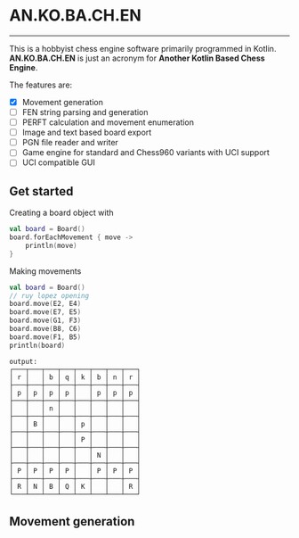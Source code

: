 # AN.KO.BA.CH.EN
___

This is a hobbyist chess engine software primarily programmed in Kotlin. **AN.KO.BA.CH.EN** is just an acronym for **Another Kotlin Based Chess Engine**. 

The features are:

- [x] Movement generation
- [ ] FEN string parsing and generation
- [ ] PERFT calculation and movement enumeration
- [ ] Image and text based board export
- [ ] PGN file reader and writer
- [ ] Game engine for standard and Chess960 variants with UCI support
- [ ] UCI compatible GUI

## Get started

Creating a board object with 

```kotlin
val board = Board()
board.forEachMovement { move ->
    println(move)
}
```

Making movements

```kotlin
val board = Board()
// ruy lopez opening
board.move(E2, E4)
board.move(E7, E5)
board.move(G1, F3)
board.move(B8, C6)
board.move(F1, B5)
println(board)
```
```text
output:
┌───┬───┬───┬───┬───┬───┬───┬───┐
│ r │   │ b │ q │ k │ b │ n │ r │
├───┼───┼───┼───┼───┼───┼───┼───┤
│ p │ p │ p │ p │   │ p │ p │ p │
├───┼───┼───┼───┼───┼───┼───┼───┤
│   │   │ n │   │   │   │   │   │
├───┼───┼───┼───┼───┼───┼───┼───┤
│   │ B │   │   │ p │   │   │   │
├───┼───┼───┼───┼───┼───┼───┼───┤
│   │   │   │   │ P │   │   │   │
├───┼───┼───┼───┼───┼───┼───┼───┤
│   │   │   │   │   │ N │   │   │
├───┼───┼───┼───┼───┼───┼───┼───┤
│ P │ P │ P │ P │   │ P │ P │ P │
├───┼───┼───┼───┼───┼───┼───┼───┤
│ R │ N │ B │ Q │ K │   │   │ R │
└───┴───┴───┴───┴───┴───┴───┴───┘
```

## Movement generation